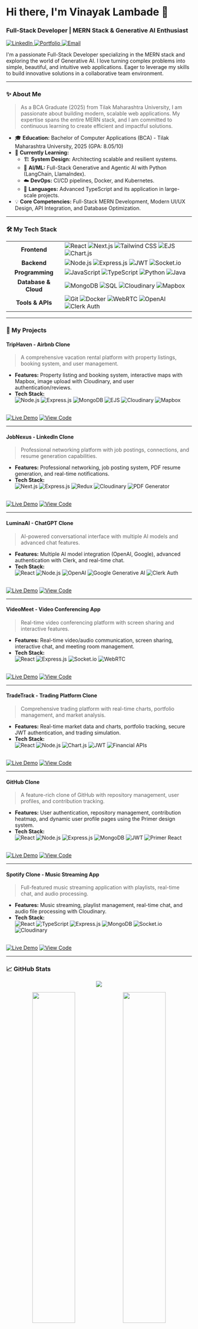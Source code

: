 # Hi there, I'm Vinayak Lambade 👋

### Full-Stack Developer | MERN Stack & Generative AI Enthusiast

<p align="left">
  <a href="https://linkedin.com/in/vinayaklambade" target="_blank">
    <img src="https://img.shields.io/badge/LinkedIn-0077B5?style=for-the-badge&logo=linkedin&logoColor=white" alt="LinkedIn"/>
  </a>
  <a href="https://vinayak-s-portfolio.vercel.app" target="_blank">
    <img src="https://img.shields.io/badge/Portfolio-255E63?style=for-the-badge&logo=hugo&logoColor=white" alt="Portfolio"/>
  </a>
  <a href="mailto:vinayaklambade66593@gmail.com">
    <img src="https://img.shields.io/badge/Email-D14836?style=for-the-badge&logo=gmail&logoColor=white" alt="Email"/>
  </a>
</p>

I'm a passionate Full-Stack Developer specializing in the MERN stack and exploring the world of Generative AI. I love turning complex problems into simple, beautiful, and intuitive web applications. Eager to leverage my skills to build innovative solutions in a collaborative team environment.

---

### ✨ About Me

> As a BCA Graduate (2025) from Tilak Maharashtra University, I am passionate about building modern, scalable web applications. My expertise spans the entire MERN stack, and I am committed to continuous learning to create efficient and impactful solutions.

- 🎓 **Education:** Bachelor of Computer Applications (BCA) - Tilak Maharashtra University, 2025 (GPA: 8.05/10)
- 🌱 **Currently Learning:**
    - 🏗️ **System Design:** Architecting scalable and resilient systems.
    - 🤖 **AI/ML:** Full-Stack Generative and Agentic AI with Python (LangChain, LlamaIndex).
    - ☁️ **DevOps:** CI/CD pipelines, Docker, and Kubernetes.
    - 🔧 **Languages:** Advanced TypeScript and its application in large-scale projects.
- 💡 **Core Competencies:** Full-Stack MERN Development, Modern UI/UX Design, API Integration, and Database Optimization.

---

### 🛠️ My Tech Stack

<table>
  <tr>
    <td align="center"><strong>Frontend</strong></td>
    <td>
      <img src="https://img.shields.io/badge/React-20232A?style=for-the-badge&logo=react&logoColor=61DAFB" alt="React"/>
      <img src="https://img.shields.io/badge/Next.js-000000?style=for-the-badge&logo=nextdotjs&logoColor=white" alt="Next.js"/>
      <img src="https://img.shields.io/badge/Tailwind_CSS-38B2AC?style=for-the-badge&logo=tailwind-css&logoColor=white" alt="Tailwind CSS"/>
      <img src="https://img.shields.io/badge/EJS-A91E50?style=for-the-badge&logo=ejs&logoColor=white" alt="EJS"/>
      <img src="https://img.shields.io/badge/Chart.js-FF6384?style=for-the-badge&logo=chartdotjs&logoColor=white" alt="Chart.js"/>
    </td>
  </tr>
  <tr>
    <td align="center"><strong>Backend</strong></td>
    <td>
      <img src="https://img.shields.io/badge/Node.js-339933?style=for-the-badge&logo=nodedotjs&logoColor=white" alt="Node.js"/>
      <img src="https://img.shields.io/badge/Express.js-000000?style=for-the-badge&logo=express&logoColor=white" alt="Express.js"/>
      <img src="https://img.shields.io/badge/JWT-000000?style=for-the-badge&logo=jsonwebtokens&logoColor=white" alt="JWT"/>
      <img src="https://img.shields.io/badge/Socket.io-010101?style=for-the-badge&logo=socketdotio&logoColor=white" alt="Socket.io"/>
    </td>
  </tr>
    <tr>
    <td align="center"><strong>Programming</strong></td>
    <td>
      <img src="https://img.shields.io/badge/JavaScript-F7DF1E?style=for-the-badge&logo=javascript&logoColor=black" alt="JavaScript"/>
      <img src="https://img.shields.io/badge/TypeScript-3178C6?style=for-the-badge&logo=typescript&logoColor=white" alt="TypeScript"/>
      <img src="https://img.shields.io/badge/Python-3776AB?style=for-the-badge&logo=python&logoColor=white" alt="Python"/>
      <img src="https://img.shields.io/badge/Java-ED8B00?style=for-the-badge&logo=openjdk&logoColor=white" alt="Java"/>
    </td>
  </tr>
  <tr>
    <td align="center"><strong>Database & Cloud</strong></td>
    <td>
      <img src="https://img.shields.io/badge/MongoDB-4EA94B?style=for-the-badge&logo=mongodb&logoColor=white" alt="MongoDB"/>
      <img src="https://img.shields.io/badge/SQL-4479A1?style=for-the-badge&logo=mysql&logoColor=white" alt="SQL"/>
      <img src="https://img.shields.io/badge/Cloudinary-3448C5?style=for-the-badge&logo=cloudinary&logoColor=white" alt="Cloudinary"/>
      <img src="https://img.shields.io/badge/Mapbox-4264FB?style=for-the-badge&logo=mapbox&logoColor=white" alt="Mapbox"/>
    </td>
  </tr>
  <tr>
    <td align="center"><strong>Tools & APIs</strong></td>
    <td>
      <img src="https://img.shields.io/badge/Git-F05032?style=for-the-badge&logo=git&logoColor=white" alt="Git"/>
      <img src="https://img.shields.io/badge/Docker-2496ED?style=for-the-badge&logo=docker&logoColor=white" alt="Docker"/>
      <img src="https://img.shields.io/badge/WebRTC-333333?style=for-the-badge&logo=webrtc&logoColor=white" alt="WebRTC"/>
      <img src="https://img.shields.io/badge/OpenAI-412991?style=for-the-badge&logo=openai&logoColor=white" alt="OpenAI"/>
      <img src="https://img.shields.io/badge/Clerk-6C47FF?style=for-the-badge&logo=clerk&logoColor=white" alt="Clerk Auth"/>
    </td>
  </tr>
</table>

---

### 🚀 My Projects

#### TripHaven - Airbnb Clone
> A comprehensive vacation rental platform with property listings, booking system, and user management.
- **Features:** Property listing and booking system, interactive maps with Mapbox, image upload with Cloudinary, and user authentication/reviews.
- **Tech Stack:**
  <br>
  <img src="https://img.shields.io/badge/Node.js-339933?style=for-the-badge&logo=nodedotjs&logoColor=white" alt="Node.js"/>
  <img src="https://img.shields.io/badge/Express.js-000000?style=for-the-badge&logo=express&logoColor=white" alt="Express.js"/>
  <img src="https://img.shields.io/badge/MongoDB-4EA94B?style=for-the-badge&logo=mongodb&logoColor=white" alt="MongoDB"/>
  <img src="https://img.shields.io/badge/EJS-A91E50?style=for-the-badge&logo=ejs&logoColor=white" alt="EJS"/>
  <img src="https://img.shields.io/badge/Cloudinary-3448C5?style=for-the-badge&logo=cloudinary&logoColor=white" alt="Cloudinary"/>
  <img src="https://img.shields.io/badge/Mapbox-4264FB?style=for-the-badge&logo=mapbox&logoColor=white" alt="Mapbox"/>
<br>
<a href="https://triphaven-ts8p.onrender.com" target="_blank"><img src="https://img.shields.io/badge/View_Site-2ea44f?style=for-the-badge&logo=rocket&logoColor=white" alt="Live Demo"/></a>
<a href="https://github.com/VinayakLambade22/TripHaven" target="_blank"><img src="https://img.shields.io/badge/View_Code-333?style=for-the-badge&logo=github&logoColor=white" alt="View Code"/></a>
<hr>

#### JobNexus - LinkedIn Clone
> Professional networking platform with job postings, connections, and resume generation capabilities.
- **Features:** Professional networking, job posting system, PDF resume generation, and real-time notifications.
- **Tech Stack:**
  <br>
  <img src="https://img.shields.io/badge/Next.js-000000?style=for-the-badge&logo=nextdotjs&logoColor=white" alt="Next.js"/>
  <img src="https://img.shields.io/badge/Express.js-000000?style=for-the-badge&logo=express&logoColor=white" alt="Express.js"/>
  <img src="https://img.shields.io/badge/Redux-764ABC?style=for-the-badge&logo=redux&logoColor=white" alt="Redux"/>
  <img src="https://img.shields.io/badge/Cloudinary-3448C5?style=for-the-badge&logo=cloudinary&logoColor=white" alt="Cloudinary"/>
  <img src="https://img.shields.io/badge/PDF_Generator-FF5733?style=for-the-badge" alt="PDF Generator"/>
<br>
<a href="https://job-nexus-nine.vercel.app" target="_blank"><img src="https://img.shields.io/badge/View_Site-2ea44f?style=for-the-badge&logo=rocket&logoColor=white" alt="Live Demo"/></a>
<a href="https://github.com/VinayakLambade22/JobNexus" target="_blank"><img src="https://img.shields.io/badge/View_Code-333?style=for-the-badge&logo=github&logoColor=white" alt="View Code"/></a>
<hr>

#### LuminaAI - ChatGPT Clone
> AI-powered conversational interface with multiple AI models and advanced chat features.
- **Features:** Multiple AI model integration (OpenAI, Google), advanced authentication with Clerk, and real-time chat.
- **Tech Stack:**
  <br>
  <img src="https://img.shields.io/badge/React-20232A?style=for-the-badge&logo=react&logoColor=61DAFB" alt="React"/>
  <img src="https://img.shields.io/badge/Node.js-339933?style=for-the-badge&logo=nodedotjs&logoColor=white" alt="Node.js"/>
  <img src="https://img.shields.io/badge/OpenAI-412991?style=for-the-badge&logo=openai&logoColor=white" alt="OpenAI"/>
  <img src="https://img.shields.io/badge/Google_AI-4285F4?style=for-the-badge&logo=google&logoColor=white" alt="Google Generative AI"/>
  <img src="https://img.shields.io/badge/Clerk-6C47FF?style=for-the-badge&logo=clerk&logoColor=white" alt="Clerk Auth"/>
<br>
<a href="https://luminaai-1-1nrb.onrender.com" target="_blank"><img src="https://img.shields.io/badge/View_Site-2ea44f?style=for-the-badge&logo=rocket&logoColor=white" alt="Live Demo"/></a>
<a href="https://github.com/VinayakLambade22/LuminaAI" target="_blank"><img src="https://img.shields.io/badge/View_Code-333?style=for-the-badge&logo=github&logoColor=white" alt="View Code"/></a>
<hr>

#### VideoMeet - Video Conferencing App
> Real-time video conferencing platform with screen sharing and interactive features.
- **Features:** Real-time video/audio communication, screen sharing, interactive chat, and meeting room management.
- **Tech Stack:**
  <br>
  <img src="https://img.shields.io/badge/React-20232A?style=for-the-badge&logo=react&logoColor=61DAFB" alt="React"/>
  <img src="https://img.shields.io/badge/Express.js-000000?style=for-the-badge&logo=express&logoColor=white" alt="Express.js"/>
  <img src="https://img.shields.io/badge/Socket.io-010101?style=for-the-badge&logo=socketdotio&logoColor=white" alt="Socket.io"/>
  <img src="https://img.shields.io/badge/WebRTC-333333?style=for-the-badge&logo=webrtc&logoColor=white" alt="WebRTC"/>
<br>
<a href="https://videomeetfrontend-p6hl.onrender.com" target="_blank"><img src="https://img.shields.io/badge/View_Site-2ea44f?style=for-the-badge&logo=rocket&logoColor=white" alt="Live Demo"/></a>
<a href="https://github.com/VinayakLambade22/VideoMeet" target="_blank"><img src="https://img.shields.io/badge/View_Code-333?style=for-the-badge&logo=github&logoColor=white" alt="View Code"/></a>
<hr>

#### TradeTrack - Trading Platform Clone
> Comprehensive trading platform with real-time charts, portfolio management, and market analysis.
- **Features:** Real-time market data and charts, portfolio tracking, secure JWT authentication, and trading simulation.
- **Tech Stack:**
  <br>
  <img src="https://img.shields.io/badge/React-20232A?style=for-the-badge&logo=react&logoColor=61DAFB" alt="React"/>
  <img src="https://img.shields.io/badge/Node.js-339933?style=for-the-badge&logo=nodedotjs&logoColor=white" alt="Node.js"/>
  <img src="https://img.shields.io/badge/Chart.js-FF6384?style=for-the-badge&logo=chartdotjs&logoColor=white" alt="Chart.js"/>
  <img src="https://img.shields.io/badge/JWT-000000?style=for-the-badge&logo=jsonwebtokens&logoColor=white" alt="JWT"/>
  <img src="https://img.shields.io/badge/Financial_APIs-00D1C2?style=for-the-badge" alt="Financial APIs"/>
<br>
<a href="https://tradetrack-eo53.onrender.com" target="_blank"><img src="https://img.shields.io/badge/View_Site-2ea44f?style=for-the-badge&logo=rocket&logoColor=white" alt="Live Demo"/></a>
<a href="https://github.com/VinayakLambade22/TradeTrack" target="_blank"><img src="https://img.shields.io/badge/View_Code-333?style=for-the-badge&logo=github&logoColor=white" alt="View Code"/></a>
<hr>

#### GitHub Clone
> A feature-rich clone of GitHub with repository management, user profiles, and contribution tracking.
- **Features:** User authentication, repository management, contribution heatmap, and dynamic user profile pages using the Primer design system.
- **Tech Stack:**
  <br>
  <img src="https://img.shields.io/badge/React-20232A?style=for-the-badge&logo=react&logoColor=61DAFB" alt="React"/>
  <img src="https://img.shields.io/badge/Node.js-339933?style=for-the-badge&logo=nodedotjs&logoColor=white" alt="Node.js"/>
  <img src="https://img.shields.io/badge/Express.js-000000?style=for-the-badge&logo=express&logoColor=white" alt="Express.js"/>
  <img src="https://img.shields.io/badge/MongoDB-4EA94B?style=for-the-badge&logo=mongodb&logoColor=white" alt="MongoDB"/>
  <img src="https://img.shields.io/badge/JWT-000000?style=for-the-badge&logo=jsonwebtokens&logoColor=white" alt="JWT"/>
  <img src="https://img.shields.io/badge/Primer-0969DA?style=for-the-badge&logo=github&logoColor=white" alt="Primer React"/>
<br>
<a href="https://github-1-z68x.onrender.com" target="_blank"><img src="https://img.shields.io/badge/View_Site-2ea44f?style=for-the-badge&logo=rocket&logoColor=white" alt="Live Demo"/></a>
<a href="https://github.com/VinayakLambade22/Github" target="_blank"><img src="https://img.shields.io/badge/View_Code-333?style=for-the-badge&logo=github&logoColor=white" alt="View Code"/></a>
<hr>


#### Spotify Clone - Music Streaming App
> Full-featured music streaming application with playlists, real-time chat, and audio processing.
- **Features:** Music streaming, playlist management, real-time chat, and audio file processing with Cloudinary.
- **Tech Stack:**
  <br>
  <img src="https://img.shields.io/badge/React-20232A?style=for-the-badge&logo=react&logoColor=61DAFB" alt="React"/>
  <img src="https://img.shields.io/badge/TypeScript-3178C6?style=for-the-badge&logo=typescript&logoColor=white" alt="TypeScript"/>
  <img src="https://img.shields.io/badge/Express.js-000000?style=for-the-badge&logo=express&logoColor=white" alt="Express.js"/>
  <img src="https://img.shields.io/badge/MongoDB-4EA94B?style=for-the-badge&logo=mongodb&logoColor=white" alt="MongoDB"/>
  <img src="https://img.shields.io/badge/Socket.io-010101?style=for-the-badge&logo=socketdotio&logoColor=white" alt="Socket.io"/>
  <img src="https://img.shields.io/badge/Cloudinary-3448C5?style=for-the-badge&logo=cloudinary&logoColor=white" alt="Cloudinary"/>
<br>
<a href="https://spotify-poak.onrender.com" target="_blank"><img src="https://img.shields.io/badge/View_Site-2ea44f?style=for-the-badge&logo=rocket&logoColor=white" alt="Live Demo"/></a>
<a href="https://github.com/VinayakLambade22/Spotify" target="_blank"><img src="https://img.shields.io/badge/View_Code-333?style=for-the-badge&logo=github&logoColor=white" alt="View Code"/></a>
<hr>



### 📈 GitHub Stats

<p align="center">
  <a href="https://github.com/ryo-ma/github-profile-trophy">
    <img src="https://github-profile-trophy.vercel.app/?username=VinayakLambade22&theme=dracula&column=7&margin-w=15&margin-h=15"/>
  </a>
</p>
<p align="center">
  <img width="48%" src="https://github-readme-stats.vercel.app/api?username=VinayakLambade22&show_icons=true&theme=dracula&include_all_commits=true&count_private=true"/>
  <img width="48%" src="https://github-readme-stats.vercel.app/api/top-langs/?username=VinayakLambade22&layout=compact&langs_count=8&theme=dracula"/>
</p>
<p align="center">
  <img src="https://github-readme-streak-stats.herokuapp.com/?user=VinayakLambade22&theme=dracula"/>
</p>

---

### 📬 Let's Connect

I'm always open to discussing new projects, creative ideas, or opportunities to collaborate. Feel free to reach out!

<p align="left">
  <a href="mailto:vinayaklambade66593@gmail.com">
    <img src="https://img.shields.io/badge/Email-D14836?style=for-the-badge&logo=gmail&logoColor=white" alt="Email"/>
  </a>
  <a href="https://linkedin.com/in/vinayaklambade" target="_blank">
    <img src="https://img.shields.io/badge/LinkedIn-0077B5?style=for-the-badge&logo=linkedin&logoColor=white" alt="LinkedIn"/>
  </a>
</p>
